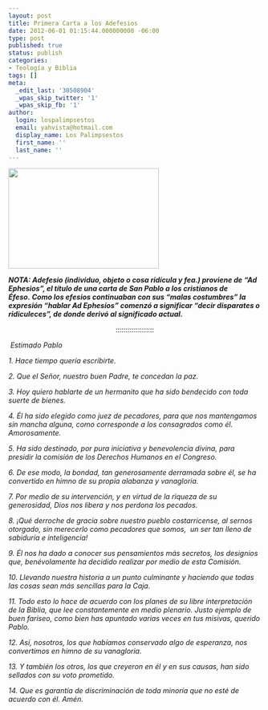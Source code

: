 ```yaml
---
layout: post
title: Primera Carta a los Adefesios
date: 2012-06-01 01:15:44.000000000 -06:00
type: post
published: true
status: publish
categories:
- Teología y Biblia
tags: []
meta:
  _edit_last: '30508904'
  _wpas_skip_twitter: '1'
  _wpas_skip_fb: '1'
author:
  login: lospalimpsestos
  email: yahvista@hotmail.com
  display_name: Los Palimpsestos
  first_name: ''
  last_name: ''
---
```

<p style="text-align:left;" align="center"><a href="http://lospalimpsestos.files.wordpress.com/2012/06/justo-orozco-400x2672.jpg"><img class="aligncenter size-medium wp-image-414" title="justo orozco (400x267)" src="{{ site.baseurl }}/assets/justo-orozco-400x2672.jpg" alt="" width="300" height="200" /></a></p>
<p style="text-align:left;" align="center"><strong><em>NOTA: Adefesio (individuo, objeto o cosa ridícula y fea.) proviene de “Ad Ephesios”, el título de una carta de San Pablo a los cristianos de Éfeso. Como los efesios continuaban con sus “malas costumbres” la expresión “hablar Ad Ephesios” comenzó a significar “decir disparates o ridiculeces”, de donde derivó al significado actual. </em></strong></p>
<p style="text-align:center;" align="center">:::::::::::::::::::</p>
<p> <em>Estimado Pablo</em></p>
<p><em>1. Hace tiempo quería escribirte.</em></p>
<p><em>2. Que el Señor, nuestro buen Padre, te concedan la paz.</em></p>
<p><em>3. Hoy quiero hablarte de un hermanito que ha sido bendecido con toda suerte de bienes.</em></p>
<p><em>4. Él ha sido elegido como juez de pecadores, para que nos mantengamos sin mancha alguna, como corresponde a los consagrados como él. Amorosamente.</em></p>
<p><em>5. Ha sido destinado, por pura iniciativa y benevolencia divina, para presidir la comisión de los Derechos Humanos en el Congreso.</em></p>
<p><em>6. De ese modo, la bondad, tan generosamente derramada sobre él, se ha convertido en himno de su propia alabanza y vanagloria.</em></p>
<p><em>7. Por medio de su intervención, y en virtud de la riqueza de su generosidad, Dios nos libera y nos perdona los pecados.</em></p>
<p><em>8. ¡Qué derroche de gracia sobre nuestro pueblo costarricense, al sernos otorgado, sin merecerlo como pecadores que somos,  un ser tan lleno de sabiduría e inteligencia!</em></p>
<p><em>9. Él nos ha dado a conocer sus pensamientos más secretos, los designios que, benévolamente ha decidido realizar por medio de esta Comisión.</em></p>
<p><em>10. Llevando nuestra historia a un punto culminante y haciendo que todas las cosas sean más sencillas para la Caja.</em></p>
<p><em>11. Todo esto lo hace de acuerdo con los planes de su libre interpretación de la Biblia, que lee constantemente en medio plenario. Justo ejemplo de buen fariseo, como bien has apuntado varias veces en tus misivas, querido Pablo.</em></p>
<p><em>12. Así, nosotros, los que habíamos conservado algo de esperanza, nos convertimos en himno de su vanagloria.</em></p>
<p><em>13. Y también los otros, los que creyeron en él y en sus causas, han sido sellados con su voto prometido.</em></p>
<p><em>14. Que es garantía de discriminación de toda minoría que no esté de acuerdo con él. Amén.</em></p>
